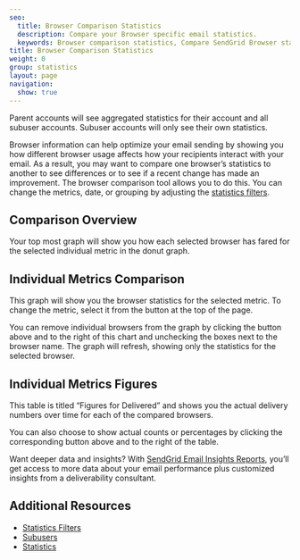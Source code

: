 ```yaml
---
seo:
  title: Browser Comparison Statistics
  description: Compare your Browser specific email statistics.
  keywords: Browser comparison statistics, Compare SendGrid Browser statistics
title: Browser Comparison Statistics
weight: 0
group: statistics
layout: page
navigation:
  show: true
---
```


<call-out>

Parent accounts will see aggregated statistics for their account and all subuser accounts. Subuser accounts will only see their own statistics.

</call-out>

Browser information can help optimize your email sending by showing you how different browser usage affects how your recipients interact with your email. As a result, you may want to compare one browser’s statistics to another to see differences or to see if a recent change has made an improvement. The browser comparison tool allows you to do this. You can change the metrics, date, or grouping by adjusting the [statistics filters]({{root_url}}/ui/analytics-and-reporting/stats-overview/#statistics-filters).

## 	Comparison Overview

Your top most graph will show you how each selected browser has fared for the selected individual metric in the donut graph.

## 	Individual Metrics Comparison

This graph will show you the browser statistics for the selected metric. To change the metric, select it from the button at the top of the page.

You can remove individual browsers from the graph by clicking the button above and to the right of this chart and unchecking the boxes next to the browser name. The graph will refresh, showing only the statistics for the selected browser.

## 	Individual Metrics Figures

This table is titled “Figures for Delivered” and shows you the actual delivery numbers over time for each of the compared browsers.

You can also choose to show actual counts or percentages by clicking the corresponding button above and to the right of the table.

<call-out>

Want deeper data and insights? With [SendGrid Email Insights Reports](https://go.sendgrid.com/Email-Insights-Reports.html?utm_source=docs), you’ll get access to more data about your email performance plus customized insights from a deliverability consultant.

</call-out>

## 	Additional Resources

- [Statistics Filters]({{root_url}}/ui/analytics-and-reporting/stats-overview/#statistics-filters)
- [Subusers]({{root_url}}/ui/analytics-and-reporting/subusers/)
- [Statistics]({{root_url}}/ui/analytics-and-reporting/stats-overview/)
